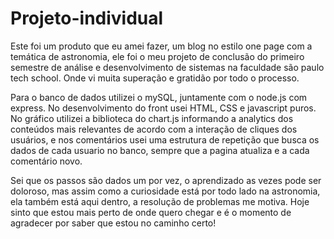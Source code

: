 # Projeto-individual
Este foi um produto que eu amei fazer, um blog no estilo one page com a temática de astronomia, ele foi o meu projeto de conclusão do primeiro semestre de análise e desenvolvimento de sistemas na faculdade são paulo tech school. Onde vi muita superação e gratidão por todo o processo. 

Para o banco de dados utilizei o mySQL, juntamente com o node.js com express. No desenvolvimento do front usei HTML, CSS e javascript puros. No gráfico utilizei a biblioteca do chart.js informando a analytics dos conteúdos mais relevantes de acordo com a interação de cliques dos usuários, e nos comentários usei uma estrutura de repetição que busca os dados de cada usuario no banco, sempre que a pagina atualiza e a cada comentário novo. 

Sei que os passos são dados um por vez, o aprendizado as vezes pode ser doloroso, mas assim como a curiosidade está por todo lado na astronomia, ela também está aqui dentro, a resolução de problemas me motiva. Hoje sinto que estou mais perto de onde quero chegar e é o momento de agradecer por saber que estou no caminho certo!
